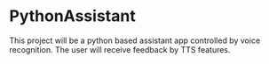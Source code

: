 # PythonAssistant
This project will be a python based assistant app controlled by voice recognition. The user will receive feedback by TTS features.
